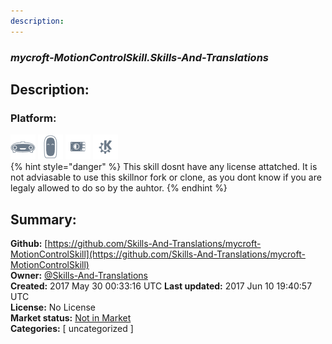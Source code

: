 ```yaml
---
description: 
---
```


### _mycroft-MotionControlSkill.Skills-And-Translations_  
## Description:  
  
  
### Platform:  
 ![Mark I](../.gitbook/assets/mark-1-icon.png)  ![Mark II](../.gitbook/assets/mark-2-icon.png)  ![Picroft](../.gitbook/assets/picroft-icon.png)  ![plasmoid](../.gitbook/assets/kde.png)   
{% hint style="danger" %}
This skill dosnt have any license attatched. It is not adviasable to use this skillnor fork or clone, as you dont know if you are legaly allowed to do so by the auhtor.
{% endhint %}
  
## Summary:  
**Github:** [https://github.com/Skills-And-Translations/mycroft-MotionControlSkill](https://github.com/Skills-And-Translations/mycroft-MotionControlSkill)  
**Owner:** [@Skills-And-Translations](https://github.com/Skills-And-Translations)  
**Created:** 2017 May 30 00:33:16 UTC  **Last updated:** 2017 Jun 10 19:40:57 UTC  
**License:** No License  
**Market status:** [Not in Market](https://market.mycroft.ai/skill/)  
**Categories:** [ uncategorized ]   
